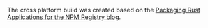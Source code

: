 The cross platform build was created based on the [Packaging Rust Applications for the NPM Registry blog](https://blog.orhun.dev/packaging-rust-for-npm/).
